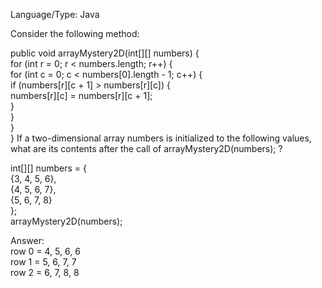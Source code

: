 Language/Type: Java      
         
Consider the following method:        
     
public void arrayMystery2D(int[][] numbers) {     
    for (int r = 0; r < numbers.length; r++) {     
        for (int c = 0; c < numbers[0].length - 1; c++) {     
            if (numbers[r][c + 1] > numbers[r][c]) {     
                numbers[r][c] = numbers[r][c + 1];     
            }     
        }     
    }      
}
If a two-dimensional array numbers is initialized to the following values, what are its contents after the call of arrayMystery2D(numbers); ?        
        
int[][] numbers = {      
    {3, 4, 5, 6},     
    {4, 5, 6, 7},     
    {5, 6, 7, 8}     
};     
arrayMystery2D(numbers);     
     
Answer:           
row 0	= 4, 5, 6, 6          
row 1	= 5, 6, 7, 7       
row 2	= 6, 7, 8, 8        